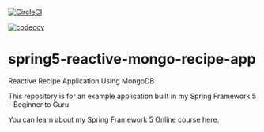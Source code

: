[![CircleCI](https://circleci.com/gh/itisha/spring5-reactive-mongo-recipe-app.svg?style=svg)](https://circleci.com/gh/itisha/spring5-reactive-mongo-recipe-app)

[![codecov](https://codecov.io/gh/itisha/spring5-reactive-mongo-recipe-app/branch/master/graph/badge.svg)](https://codecov.io/gh/itisha/spring5-reactive-mongo-recipe-app)
# spring5-reactive-mongo-recipe-app
Reactive Recipe Application Using MongoDB

This repository is for an example application built in my Spring Framework 5 - Beginner to Guru

You can learn about my Spring Framework 5 Online course [here.](http://courses.springframework.guru/p/spring-framework-5-begginer-to-guru/?product_id=363173)